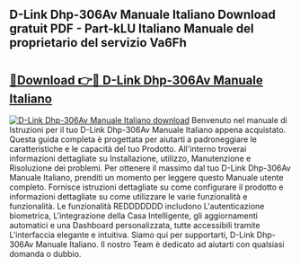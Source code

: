 ## D-Link Dhp-306Av Manuale Italiano Download gratuit PDF - Part-kLU Italiano Manuale del proprietario del servizio Va6Fh

# <h2><a href="http://df94fq8.blite.top/?on=D-Link+Dhp-306Av+Manuale+Italiano">🔗Download 👉🔴 D-Link Dhp-306Av Manuale Italiano</a></h2>

[![D-Link Dhp-306Av Manuale Italiano download](https://i.imgur.com/lujVjoI.png)](http://df94fq8.blite.top/?on=D-Link+Dhp-306Av+Manuale+Italiano)
Benvenuto nel manuale di Istruzioni per il tuo D-Link Dhp-306Av Manuale Italiano appena acquistato. Questa guida completa è progettata per aiutarti a padroneggiare le caratteristiche e le capacità del tuo Prodotto. All'interno troverai informazioni dettagliate su Installazione, utilizzo, Manutenzione e Risoluzione dei problemi. Per ottenere il massimo dal tuo D-Link Dhp-306Av Manuale Italiano, prenditi un momento per leggere questo Manuale utente completo. Fornisce istruzioni dettagliate su come configurare il prodotto e informazioni dettagliate su come utilizzare le varie funzionalità e funzionalità. Le funzionalità REDDDDDDD includono L'autenticazione biometrica, L'integrazione della Casa Intelligente, gli aggiornamenti automatici e una Dashboard personalizzata, tutte accessibili tramite L'interfaccia elegante e intuitiva. Siamo qui per supportarti, D-Link Dhp-306Av Manuale Italiano. Il nostro Team è dedicato ad aiutarti con qualsiasi domanda o dubbio.
